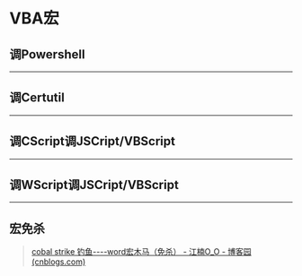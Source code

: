 # VBA宏

## 调Powershell



---

## 调Certutil



---

## 调CScript调JSCript/VBScript



---

## 调WScript调JSCript/VBScript



---

## 宏免杀

> [cobal strike 钓鱼----word宏木马（免杀） - 江楠O_O - 博客园 (cnblogs.com)](https://www.cnblogs.com/nanjiangyue/p/14009407.html)

